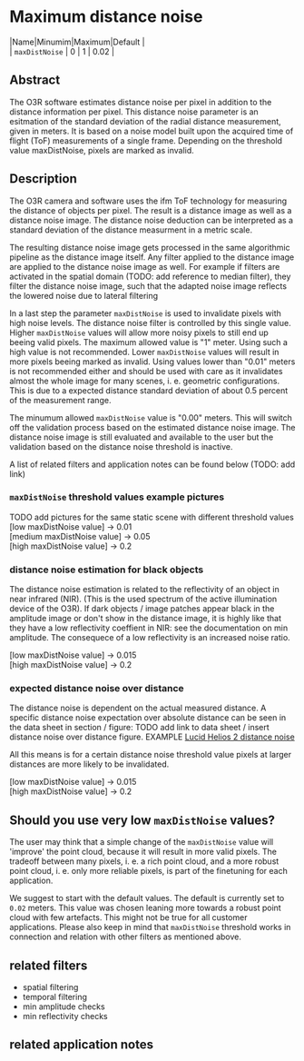 # Maximum distance noise
|Name|Minumim|Maximum|Default |   
| `maxDistNoise` | 0 | 1 | 0.02 |

## Abstract

The O3R software estimates distance noise per pixel in addition to the distance information per pixel. This distance noise parameter is an esitmation of the standard deviation of the radial distance measurement, given in meters. It is based on a noise model built upon the acquired time of flight (ToF) measurements of a single frame. Depending on the threshold value maxDistNoise, pixels are marked as invalid.


## Description
The O3R camera and software uses the ifm ToF technology for measuring the distance of objects per pixel. The result is a distance image as well as a distance noise image. The distance noise deduction can be interpreted as a standard deviation of the distance measurment in a metric scale.  

The resulting distance noise image gets processed in the same algorithmic pipeline as the distance image itself. Any filter applied to the distance image are applied to the distance noise image as well. For example if filters are activated in the spatial domain (TODO: add reference to median filter), they filter the distance noise image, such that the adapted noise image reflects the lowered noise due to lateral filtering

In a last step the parameter `maxDistNoise` is used to invalidate pixels with high noise levels. The distance noise filter is controlled by this single value. Higher `maxDistNoise` values will allow more noisy pixels to still end up beeing valid pixels. The maximum allowed value is "1" meter. Using such a high value is not recommended. Lower `maxDistNoise` values will result in more pixels beeing marked as invalid. Using values lower than "0.01" meters is not recommended either and should be used with care as it invalidates almost the whole image for many scenes, i. e. geometric configurations. This is due to a expected distance standard deviation of about 0.5 percent of the measurement range.    

The minumum allowed `maxDistNoise` value is "0.00" meters. This will switch off the validation process based on the estimated distance noise image. The distance noise image is still evaluated and available to the user but the validation based on the distance noise threshold is inactive.   

A list of related filters and application notes can be found below (TODO: add link)

### `maxDistNoise` threshold values example pictures
TODO add pictures for the same static scene with different threshold values
[low maxDistNoise value] -> 0.01  
[medium maxDistNoise value] -> 0.05  
[high maxDistNoise value] -> 0.2  

### distance noise estimation for black objects 
The distance noise estimation is related to the reflectivity of an object in near infrared (NIR). (This is the used spectrum of the active illumination device of the O3R). If dark objects / image patches appear black in the amplitude image or don't show in the distance image, it is highly like that they have a low reflectivity coeffient in NIR: see the documentation on min amplitude. The consequece of a low reflectivity is an increased noise ratio.  

[low maxDistNoise value] -> 0.015  
[high maxDistNoise value] -> 0.2

### expected distance noise over distance
The distance noise is dependent on the actual measured distance. A specific distance noise expectation over absolute distance can be seen in the data sheet in section / figure: TODO add link to data sheet / insert distance noise over distance figure.  EXAMPLE [Lucid Helios 2 distance noise](https://thinklucid.com/product/helios2-time-of-flight-imx556/#tab-performance)

All this means is for a certain distance noise threshold value pixels at larger distances are more likely to be invalidated.   

[low maxDistNoise value] -> 0.015  
[high maxDistNoise value] -> 0.2


## Should you use very low `maxDistNoise` values?
The user may think that a simple change of the `maxDistNoise` value will 'improve' the point cloud, because it will result in more valid pixels. The tradeoff between many pixels, i. e. a rich point cloud, and a more robust point cloud, i. e. only more reliable pixels, is part of the finetuning for each application.  

We suggest to start with the default values. The default is currently set to `0.02` meters. This value was chosen leaning more towards a robust point cloud with few artefacts. This might not be true for all customer applications. Please also keep in mind that `maxDistNoise` threshold works in connection and relation with other filters as mentioned above.

## related filters
+ spatial filtering
+ temporal filtering
+ min amplitude checks
+ min reflectivity checks

## related application notes